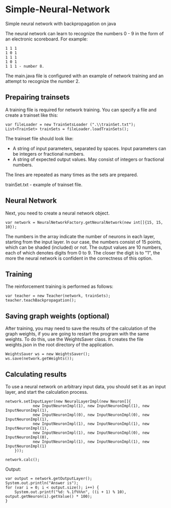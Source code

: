 # Simple-Neural-Network
Simple neural network with backpropagation on java

The neural network can learn to recognize the numbers 0 - 9 in the form of an electronic scoreboard. For example:

    1 1 1
    1 0 1
    1 1 1
    1 0 1
    1 1 1 - number 8.
    
The main.java file is configured with an example of network training and an attempt to recognize the number 2.
## Prepairing trainsets
A training file is required for network training. You can specify a file and create a trainset like this:

    var fileLoader = new TrainSetsLoader (".\\trainSet.txt");
    List<TrainSet> trainSets = fileLoader.loadTrainSets();

The trainset file should look like: 
* A string of input parameters, separated by spaces. Input parameters can be integers or fractional numbers. 
* A string of expected output values. May consist of integers or fractional numbers. 

The lines are repeated as many times as the sets are prepared.

trainSet.txt - example of trainset file.

## Neural Network
Next, you need to create a neural network object.

    var network = NeuralNetworkFactory.getNeuralNetwork(new int[]{15, 15, 10});
     
The numbers in the array indicate the number of neurons in each layer, starting from the input layer. In our case, the numbers consist of 15 points, which can be shaded (included) or not. The output values are 10 numbers, each of which denotes digits from 0 to 9. The closer the digit is to "1", the more the neural network is confident in the correctness of this option.
## Training
The reinforcement training is performed as follows:

    var teacher = new Teacher(network, trainSets);
    teacher.teachBackpropagation();

## Saving graph weights (optional)
After training, you may need to save the results of the calculation of the graph weights, if you are going to restart the program with the same weights. To do this, use the WeightsSaver class. It creates the file weights.json in the root directory of the application.

    WeightsSaver ws = new WeightsSaver();
    ws.save(network.getWeights());

## Calculating results
To use a neural network on arbitrary input data, you should set it as an input layer, and start the calculation process.

    network.setInputLayer(new NeuralLayerImpl(new Neuron[]{
                new InputNeuronImpl(1), new InputNeuronImpl(1), new InputNeuronImpl(1),
                new InputNeuronImpl(0), new InputNeuronImpl(0), new InputNeuronImpl(1),
                new InputNeuronImpl(1), new InputNeuronImpl(1), new InputNeuronImpl(1),
                new InputNeuronImpl(1), new InputNeuronImpl(0), new InputNeuronImpl(0),
                new InputNeuronImpl(1), new InputNeuronImpl(1), new InputNeuronImpl(1)
        }));
		
    network.calc();
    
Output:

    var output = network.getOutputLayer();
    System.out.println("Answer is");
    for (var i = 0; i < output.size(); i++) {
        System.out.printf("%d: %.1f%%%n", ((i + 1) % 10), output.getNeuron(i).getValue() * 100);
    }
